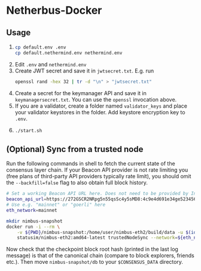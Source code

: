 # Netherbus-Docker

## Usage

1. ```sh
   cp default.env .env
   cp default.nethermind.env nethermind.env
   ```
1. Edit `.env` and `nethermind.env`
1. Create JWT secret and save it in `jwtsecret.txt`. E.g. run
   ```sh
   openssl rand -hex 32 | tr -d "\n" > "jwtsecret.txt"
   ```
1. Create a secret for the keymanager API and save it in `keymanagersecret.txt`. You can use the `openssl` invocation above.
1. If you are a validator, create a folder named `validator_keys` and place your validator keystores in the folder. Add keystore encryption key to `.env`.
1. ```sh
   ./start.sh
   ```

## (Optional) Sync from a trusted node

Run the following commands in shell to fetch the current state of the consensus layer chain.
If your Beacon API provider is not rate limiting you (free plans of third-party API providers typically rate limit),
you should omit the `--backfill=false` flag to also obtain full block history.

```sh
# Set a working Beacon API URL here. Does not need to be provided by Infura
beacon_api_url=https://272GSCR2NRpg5n55qsSc4y5sMD8:4c9e4d691e34ge523456bb29f3e0332f@eth2-beacon-mainnet.infura.io
# Use e.g. "mainnet" or "goerli" here
eth_network=mainnet

mkdir nimbus-snapshot
docker run -i --rm \
    -v ${PWD}/nimbus-snapshot:/home/user/nimbus-eth2/build/data -u $(id -u):$(id -g) \
    statusim/nimbus-eth2:amd64-latest trustedNodeSync --network=${eth_network} --data-dir=/home/user/nimbus-eth2/build/data --trusted-node-url=${beacon_api_url} --backfill=false
```

Now check that the checkpoint block root hash (printed in the last log message) is that of the canonical chain (compare to block explorers, friends etc.).
Then move `nimbus-snapshot/db` to your `$CONSENSUS_DATA` directory.
